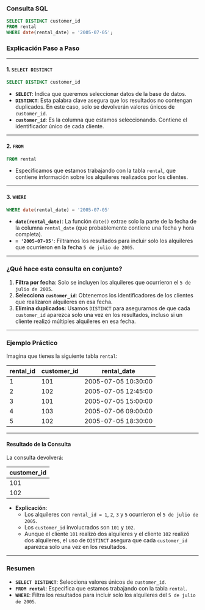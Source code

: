 
### **Consulta SQL**

```sql
SELECT DISTINCT customer_id
FROM rental
WHERE date(rental_date) = '2005-07-05';
```

### **Explicación Paso a Paso**

---

#### 1. **`SELECT DISTINCT`**
```sql
SELECT DISTINCT customer_id
```
- **`SELECT`**: Indica que queremos seleccionar datos de la base de datos.
- **`DISTINCT`**: Esta palabra clave asegura que los resultados no contengan duplicados. En este caso, solo se devolverán valores únicos de `customer_id`.
- **`customer_id`**: Es la columna que estamos seleccionando. Contiene el identificador único de cada cliente.

---

#### 2. **`FROM`**
```sql
FROM rental
```
- Especificamos que estamos trabajando con la tabla `rental`, que contiene información sobre los alquileres realizados por los clientes.

---

#### 3. **`WHERE`**
```sql
WHERE date(rental_date) = '2005-07-05'
```
- **`date(rental_date)`**: La función `date()` extrae solo la parte de la fecha de la columna `rental_date` (que probablemente contiene una fecha y hora completa).
- **`= '2005-07-05'`**: Filtramos los resultados para incluir solo los alquileres que ocurrieron en la fecha `5 de julio de 2005`.

---

### **¿Qué hace esta consulta en conjunto?**

1. **Filtra por fecha**: Solo se incluyen los alquileres que ocurrieron el `5 de julio de 2005`.
2. **Selecciona `customer_id`**: Obtenemos los identificadores de los clientes que realizaron alquileres en esa fecha.
3. **Elimina duplicados**: Usamos `DISTINCT` para asegurarnos de que cada `customer_id` aparezca solo una vez en los resultados, incluso si un cliente realizó múltiples alquileres en esa fecha.

---

### **Ejemplo Práctico**

Imagina que tienes la siguiente tabla `rental`:

| rental_id | customer_id | rental_date        |
|-----------|-------------|--------------------|
| 1         | 101         | 2005-07-05 10:30:00|
| 2         | 102         | 2005-07-05 12:45:00|
| 3         | 101         | 2005-07-05 15:00:00|
| 4         | 103         | 2005-07-06 09:00:00|
| 5         | 102         | 2005-07-05 18:30:00|

---

#### Resultado de la Consulta
La consulta devolverá:

| customer_id |
|-------------|
| 101         |
| 102         |

- **Explicación**:
  - Los alquileres con `rental_id = 1`, `2`, `3` y `5` ocurrieron el `5 de julio de 2005`.
  - Los `customer_id` involucrados son `101` y `102`.
  - Aunque el cliente `101` realizó dos alquileres y el cliente `102` realizó dos alquileres, el uso de `DISTINCT` asegura que cada `customer_id` aparezca solo una vez en los resultados.

---

### **Resumen**

- **`SELECT DISTINCT`**: Selecciona valores únicos de `customer_id`.
- **`FROM rental`**: Especifica que estamos trabajando con la tabla `rental`.
- **`WHERE`**: Filtra los resultados para incluir solo los alquileres del `5 de julio de 2005`.

